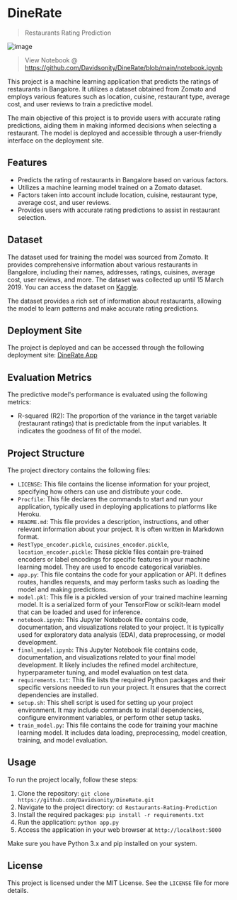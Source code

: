 # DineRate
> Restaurants Rating Prediction

![image](https://user-images.githubusercontent.com/96771321/191105903-96e9a07f-2a31-402c-953b-e078e863da20.png)

> View Notebook @ https://github.com/Davidsonity/DineRate/blob/main/notebook.ipynb

This project is a machine learning application that predicts the ratings of restaurants in Bangalore. It utilizes a dataset obtained from Zomato and employs various features such as location, cuisine, restaurant type, average cost, and user reviews to train a predictive model.

The main objective of this project is to provide users with accurate rating predictions, aiding them in making informed decisions when selecting a restaurant. The model is deployed and accessible through a user-friendly interface on the deployment site.

## Features

- Predicts the rating of restaurants in Bangalore based on various factors.
- Utilizes a machine learning model trained on a Zomato dataset.
- Factors taken into account include location, cuisine, restaurant type, average cost, and user reviews.
- Provides users with accurate rating predictions to assist in restaurant selection.

## Dataset
The dataset used for training the model was sourced from Zomato. It provides comprehensive information about various restaurants in Bangalore, including their names, addresses, ratings, cuisines, average cost, user reviews, and more. The dataset was collected up until 15 March 2019. You can access the dataset on [Kaggle](https://www.kaggle.com/datasets/himanshupoddar/zomato-bangalore-restaurants).

The dataset provides a rich set of information about restaurants, allowing the model to learn patterns and make accurate rating predictions.

## Deployment Site

The project is deployed and can be accessed through the following deployment site: [DineRate App](https://dinerate.streamlit.app/)

## Evaluation Metrics

The predictive model's performance is evaluated using the following metrics:

- R-squared (R2): The proportion of the variance in the target variable (restaurant ratings) that is predictable from the input variables. It indicates the goodness of fit of the model.

## Project Structure

The project directory contains the following files:

- `LICENSE`: This file contains the license information for your project, specifying how others can use and distribute your code.
- `Procfile`: This file declares the commands to start and run your application, typically used in deploying applications to platforms like Heroku.
- `README.md`: This file provides a description, instructions, and other relevant information about your project. It is often written in Markdown format.
- `RestType_encoder.pickle`, `cuisines_encoder.pickle`, `location_encoder.pickle`: These pickle files contain pre-trained encoders or label encodings for specific features in your machine learning model. They are used to encode categorical variables.
- `app.py`: This file contains the code for your application or API. It defines routes, handles requests, and may perform tasks such as loading the model and making predictions.
- `model.pkl`: This file is a pickled version of your trained machine learning model. It is a serialized form of your TensorFlow or scikit-learn model that can be loaded and used for inference.
- `notebook.ipynb`: This Jupyter Notebook file contains code, documentation, and visualizations related to your project. It is typically used for exploratory data analysis (EDA), data preprocessing, or model development.
- `final_model.ipynb`: This Jupyter Notebook file contains code, documentation, and visualizations related to your final model development. It likely includes the refined model architecture, hyperparameter tuning, and model evaluation on test data.
- `requirements.txt`: This file lists the required Python packages and their specific versions needed to run your project. It ensures that the correct dependencies are installed.
- `setup.sh`: This shell script is used for setting up your project environment. It may include commands to install dependencies, configure environment variables, or perform other setup tasks.
- `train_model.py`: This file contains the code for training your machine learning model. It includes data loading, preprocessing, model creation, training, and model evaluation.

## Usage

To run the project locally, follow these steps:

1. Clone the repository: `git clone https://github.com/Davidsonity/DineRate.git`
2. Navigate to the project directory: `cd Restaurants-Rating-Prediction`
3. Install the required packages: `pip install -r requirements.txt`
4. Run the application: `python app.py`
5. Access the application in your web browser at `http://localhost:5000`

Make sure you have Python 3.x and pip installed on your system.

## License

This project is licensed under the MIT License. See the `LICENSE` file for more details.



